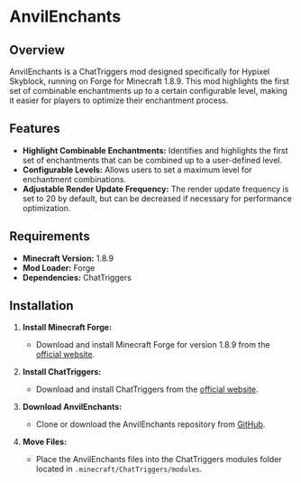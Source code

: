 # AnvilEnchants

## Overview

AnvilEnchants is a ChatTriggers mod designed specifically for Hypixel Skyblock, running on Forge for Minecraft 1.8.9. This mod highlights the first set of combinable enchantments up to a certain configurable level, making it easier for players to optimize their enchantment process.

## Features

- **Highlight Combinable Enchantments:** Identifies and highlights the first set of enchantments that can be combined up to a user-defined level.
- **Configurable Levels:** Allows users to set a maximum level for enchantment combinations.
- **Adjustable Render Update Frequency:** The render update frequency is set to 20 by default, but can be decreased if necessary for performance optimization.

## Requirements

- **Minecraft Version:** 1.8.9
- **Mod Loader:** Forge
- **Dependencies:** ChatTriggers

## Installation

1. **Install Minecraft Forge:**
   - Download and install Minecraft Forge for version 1.8.9 from the [official website](https://files.minecraftforge.net/).

2. **Install ChatTriggers:**
   - Download and install ChatTriggers from the [official website](https://www.chattriggers.com/).

3. **Download AnvilEnchants:**
   - Clone or download the AnvilEnchants repository from [GitHub](https://github.com/yourusername/AnvilEnchants).

4. **Move Files:**
   - Place the AnvilEnchants files into the ChatTriggers modules folder located in `.minecraft/ChatTriggers/modules`.
